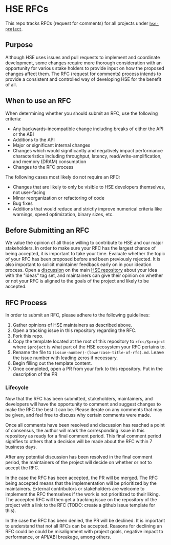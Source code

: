 # HSE RFCs

This repo tracks RFCs (request for comments) for all projects under
[`hse-project`](https://github.com/hse-project).

## Purpose

Although HSE uses issues and pull requests to implement and coordinate
development, some changes require more thorough consideration with an
opportunity for various stake holders to provide input on how the proposed
changes affect them. The RFC (request for comments) process intends to provide a
consistent and controlled way of developing HSE for the benefit of all.

## When to use an RFC

When determining whether you should submit an RFC, use the following criteria:

- Any backwards-incompatible change including breaks of either the API or the
  ABI
- Additions to the API
- Major or significant internal changes
- Changes which would significantly and negatively impact performance
  characteristics including throughput, latency, read/write-amplification, and
  memory (DRAM) consumption
- Changes to the RFC process

The following cases most likely do not require an RFC:

- Changes that are likely to only be visible to HSE developers themselves, not
  user-facing
- Minor reorganization or refactoring of code
- Bug fixes
- Additions that would reduce and strictly improve numerical criteria like
  warnings, speed optimization, binary sizes, etc.

## Before Submitting an RFC

We value the opinion of all those willing to contribute to HSE and our major
stakeholders. In order to make sure your RFC has the largest chance of being
accepted, it is important to take your time. Evaluate whether the topic of your
RFC has been proposed before and been previously rejected. It is also important
to solicit maintainer feedback early on in your ideation process. Open a
[discussion](https://github.com/hse-project/hse/discussions) on the main
[HSE repository](https://github.com/hse-project/hse) about your idea with the
"ideas" tag set, and maintainers can give their opinion on whether or not your
RFC is aligned to the goals of the project and likely to be accepted.

## RFC Process

In order to submit an RFC, please adhere to the following guidelines:

1. Gather opinions of HSE maintainers as described above.
1. Open a tracking issue in this repository regarding the RFC.
1. Fork this repo.
1. Copy the template located at the root of this repository to `rfcs/$project`
   where `$project` is what part of the HSE ecosystem your RFC pertains to.
1. Rename the file to `(issue-number)-(lowercase-title-of-rfc).md`. Leave the
   issue number with leading zeros if necessary.
1. Begin filling out the template content.
1. Once completed, open a PR from your fork to this repository. Put in the
   description of the PR

### Lifecycle

Now that the RFC has been submitted, stakeholders, maintainers, and developers
will have the opportunity to comment and suggest changes to make the RFC the
best it can be. Please iterate on any comments that may be given, and feel free
to discuss why certain comments were made.

Once all comments have been resolved and discussion has reached a point of
consensus, the author will mark the corresponding issue in this repository as
ready for a final comment period. This final comment period signifies to others
that a decision will be made about the RFC within 7 business days.

After any potential discussion has been resolved in the final comment period,
the maintainers of the project will decide on whether or not to accept the RFC.

In the case the RFC has been accepted, the PR will be merged. The RFC being
accepted means that the implementation will be prioritized by the maintainers.
External contributors or stakeholders are welcome to implement the RFC
themselves if the work is not prioritized to their liking. The accepted RFC will
then get a tracking issue on the repository of the project with a link to the
RFC (TODO: create a github issue template for this).

In the case the RFC has been denied, the PR will be declined. It is important to
understand that not all RFCs can be accepted. Reasons for declining an RFC could
be could be misalignment with project goals, negative impact to performance, or
API/ABI breakage, among others.
